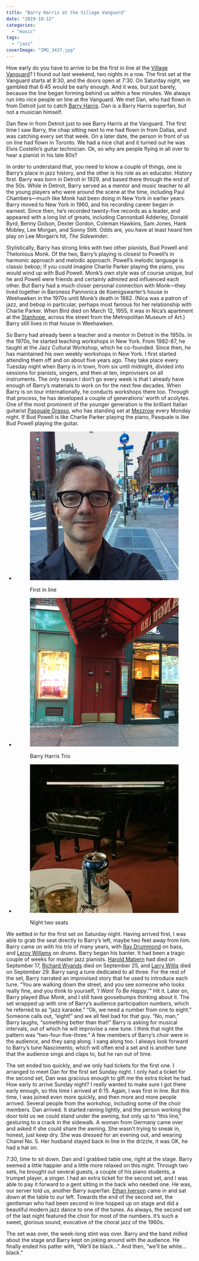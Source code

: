 ```yaml
---
title: "Barry Harris at the Village Vanguard"
date: "2019-10-12"
categories: 
  - "music"
tags: 
  - "jazz"
coverImage: "IMG_3437.jpg"
---
```


How early do you have to arrive to be the first in line at the [Village Vanguard](https://villagevanguard.com/)? I found out last weekend, two nights in a row. The first set at the Vanguard starts at 8:30, and the doors open at 7:30. On Saturday night, we gambled that 6:45 would be early enough. And it was, but just barely, because the line began forming behind us within a few minutes. We always run into nice people on line at the Vanguard. We met Dan, who had flown in from Detroit just to catch [Barry Harris](http://barryharris.com/). Dan is a Barry Harris superfan, but not a musician himself.

Dan flew in from Detroit just to see Barry Harris at the Vanguard. The first time I saw Barry, the chap sitting next to me had flown in from Dallas, and was catching every set that week. On a later date, the person in front of us on line had flown in Toronto. We had a nice chat and it turned out he was Elvis Costello’s guitar technician. Ok, so why are people flying in all over to hear a pianist in his late 80s?

In order to understand that, you need to know a couple of things, one is Barry’s place in jazz history, and the other is his role as an educator. History first. Barry was born in Detroit in 1929, and based there through the end of the 50s. While in Detroit, Barry served as a mentor and music teacher to all the young players who were around the scene at the time, including Paul Chambers—much like Monk had been doing in New York in earlier years. Barry moved to New York in 1960, and his recording career began in earnest. Since then, he’s recorded twenty-five records as a leader, and appeared with a long list of greats, including Cannonball Adderley, Donald Byrd, Benny Golson, Dexter Gordon, Coleman Hawkins, Sam Jones, Hank Mobley, Lee Morgan, and Sonny Stitt. Odds are, you have at least heard him play on Lee Morgan’s hit, _The Sidewinder_.

Stylistically, Barry has strong links with two other pianists, Bud Powell and Thelonious Monk. Of the two, Barry’s playing is closest to Powell’s in harmonic approach and melodic approach. Powell’s melodic language is classic bebop; if you could imagine Charlie Parker playing the piano, you would wind up with Bud Powell. Monk’s own style was of course unique, but he and Powell were friends and certainly admired and influenced each other. But Barry had a much closer personal connection with Monk—they lived together in Baroness Pannonica de Koenigswarter’s house in Weehawken in the 1970s until Monk’s death in 1982. (Nica was a patron of jazz, and bebop in particular, perhaps most famous for her relationship with Charlie Parker. When Bird died on March 12, 1955, it was in Nica’s apartment at the [Stanhope](https://en.wikipedia.org/wiki/995_Fifth_Avenue), across the street from the Metropolitan Museum of Art.) Barry still lives in that house in Weehawken.

So Barry had already been a teacher and a mentor in Detroit in the 1950s. In the 1970s, he started teaching workshops in New York. From 1982-87, he taught at the Jazz Cultural Workshop, which he co-founded. Since then, he has maintained his own weekly workshops in New York. I first started attending them off and on about five years ago. They take place every Tuesday night when Barry is in town, from six until midnight, divided into sessions for pianists, singers, and then at ten, improvisers on all instruments. The only reason I don’t go every week is that I already have enough of Barry’s materials to work on for the next few decades. When Barry is on tour internationally, he conducts workshops there too. Through that process, he has developed a couple of generations’ worth of acolytes. One of the most prominent of the younger generation is the brilliant Italian guitarist [Pasquale Grasso](https://www.pasqualegrasso.com/), who has standing set at [Mezzrow](https://www.mezzrow.com/) every Monday night. If Bud Powell is like Charlie Parker playing the piano, Pasquale is like Bud Powell playing the guitar.

- <figure>
    
    ![First in line at the Village Vanguard](images/59209319178__A80449DB-1AFE-42FE-BAAF-79C282278405.jpg)
    
    <figcaption>
    
    First in line
    
    </figcaption>
    
    </figure>
    
- <figure>
    
    ![Barry Harris Trio at the Village Vanguard](images/59209312458__D62B2982-C12A-43E2-B71D-38EC799BC5BA.jpg)
    
    <figcaption>
    
    Barry Harris Trio
    
    </figcaption>
    
    </figure>
    
- <figure>
    
    ![Seats for night two at the Village Vanguard](images/IMG_3444.jpg)
    
    <figcaption>
    
    Night two seats
    
    </figcaption>
    
    </figure>
    

We settled in for the first set on Saturday night. Having arrived first, I was able to grab the seat directly to Barry’s left, maybe two feet away from him. Barry came on with his trio of many years, with [Ray Drummond](https://en.wikipedia.org/wiki/Ray_Drummond) on bass, and [Leroy Willams](https://en.wikipedia.org/wiki/Leroy_Williams) on drums. Barry began his banter. It had been a tragic couple of weeks for master jazz pianists. [Harold Mabern](https://www.nytimes.com/2019/09/23/arts/music/Harold-Maborn-dead.html) had died on September 17, [Richard Wyands](https://jazztimes.com/features/tributes-and-obituaries/richard-wyands-1928-2019/) died on September 25, and [Larry Willis](https://jazztimes.com/features/tributes-and-obituaries/larry-willis-1942-2019/) died on September 29. Barry sang a tune dedicated to all three. For the rest of the set, Barry narrated an improvised story that he used to introduce each tune. “You are walking down the street, and you see someone who looks really fine, and you think to yourself, ‘_I Want To Be Happy_.’” Hit it. Later on, Barry played _Blue Monk_, and I still have goosebumps thinking about it. The set wrapped up with one of Barry’s audience participation numbers, which he referred to as “jazz karaoke.” “Ok, we need a number from one to eight.” Someone calls out, “eight!” and we all feel bad for that guy. “No, man,” Barry laughs, “something better than that!” Barry is asking for musical intervals, out of which he will improvise a new tune. I think that night the pattern was “two-four-five-three.” A few members of Barry’s choir were in the audience, and they sang along. I sang along too. I always look forward to Barry’s tune Nascimento, which will often end a set and is another tune that the audience sings and claps to, but he ran out of time.

The set ended too quickly, and we only had tickets for the first one. I arranged to meet Dan for the first set Sunday night. I only had a ticket for the second set, Dan was gracious enough to gift me the extra ticket he had. How early to arrive Sunday night? I really wanted to make sure I got there early enough, so this time I arrived at 6:15. Again, I was first in line. But this time, I was joined even more quickly, and then more and more people arrived. Several people from the workshop, including some of the choir members. Dan arrived. It started raining lightly, and the person working the door told us we could stand under the awning, but only up to “this line,” gesturing to a crack in the sidewalk. A woman from Germany came over and asked if she could share the awning. She wasn’t trying to sneak in, honest, just keep dry. She was dressed for an evening out, and wearing Chanel No. 5. Her husband stayed back in line in the drizzle, it was OK, he had a hat on.

7:30, time to sit down. Dan and I grabbed table one, right at the stage. Barry seemed a little happier and a little more relaxed on this night. Through two sets, he brought out several guests, a couple of his piano students, a trumpet player, a singer. I had an extra ticket for the second set, and I was able to pay it forward to a gent sitting in the back who needed one. He was, our server told us, another Barry superfan. [Ethan Iverson](https://ethaniverson.com/) came in and sat down at the table to our left. Towards the end of the second set, the gentleman who had been second in line hopped up on stage and did a beautiful modern jazz dance to one of the tunes. As always, the second set of the last night featured the choir for most of the numbers. It’s such a sweet, glorious sound, evocative of the choral jazz of the 1960s.

The set was over, the week-long stint was over. Barry and the band milled about the stage and Barry kept on joking around with the audience. He finally ended his patter with, “We’ll be black...” And then, “we’ll be white… black.”
